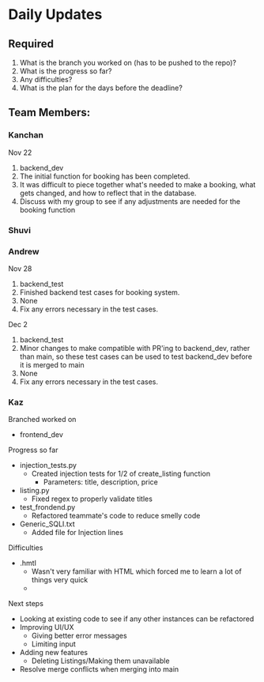 # Daily Updates

## Required

1. What is the branch you worked on (has to be pushed to the repo)?
2. What is the progress so far?
3. Any difficulties?
4. What is the plan for the days before the deadline?

## Team Members:
### Kanchan
Nov 22
1. backend_dev 
2. The initial function for booking has been completed.
3. It was difficult to piece together what's needed to make a booking, what gets changed, and how to reflect that in the database.
4. Discuss with my group to see if any adjustments are needed for the booking function

### Shuvi


### Andrew
Nov 28
1. backend_test
2. Finished backend test cases for booking system.
3. None
4. Fix any errors necessary in the test cases.

Dec 2
1. backend_test
2. Minor changes to make compatible with PR'ing to backend_dev, rather than main, so these test cases can be used to test backend_dev before it is merged to main
3. None
4. Fix any errors necessary in the test cases.

### Kaz
Branched worked on
* frontend_dev

Progress so far
* injection_tests.py
  * Created injection tests for 1/2 of create_listing function
    * Parameters: title, description, price
* listing.py
  * Fixed regex to properly validate titles
* test_frondend.py
  * Refactored teammate's code to reduce smelly code
* Generic_SQLI.txt
  * Added file for Injection lines

Difficulties
* .hmtl
  * Wasn't very familiar with HTML which forced me to learn a lot of things very quick
  * 


Next steps
* Looking at existing code to see if any other instances can be refactored
* Improving UI/UX
  * Giving better error messages
  * Limiting input
* Adding new features
  * Deleting Listings/Making them unavailable
* Resolve merge conflicts when merging into main
